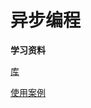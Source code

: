 # 异步编程

**学习资料**

[库](https://github.com/jdeferred/jdeferred)

[使用案例](https://blog.csdn.net/gfg156196/article/details/83862710)

